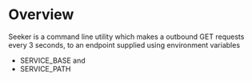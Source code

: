 # Overview

Seeker is a command line utility which makes a outbound GET requests every 3 seconds, to an endpoint supplied using environment variables 
 - SERVICE_BASE and 
 - SERVICE_PATH
 